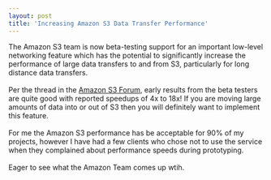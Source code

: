 ```yaml
---
layout: post
title: 'Increasing Amazon S3 Data Transfer Performance'
---
```

The Amazon S3 team is now beta-testing support for an important low-level networking feature which has the potential to significantly increase the performance of large data transfers to and from S3, particularly for long distance data transfers.<br /><br />Per the thread in the <a href="http://developer.amazonwebservices.com/connect/thread.jspa?threadID=18863&amp;tstart=0">Amazon S3 Forum</a>, early results from the beta testers are quite good with reported speedups of 4x to 18x! If you are moving large amounts of data into or out of S3 then you will definitely want to implement this feature.<br /><br />For me the Amazon S3 performance has be acceptable for 90% of my projects, however I have had a few clients who chose not to use the service when they complained about performance speeds during prototyping.<br /><br />Eager to see what the Amazon Team comes up wtih.